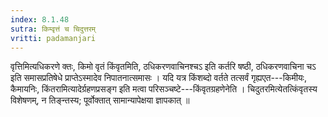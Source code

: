 ```yaml
---
index: 8.1.48
sutra: किम्वृत्तं च चिदुत्तरम्
vritti: padamanjari
---
```


 वृत्तिमित्यधिकरणे क्तः, किमो वृतं किंवृतमिति, ठधिकरणवाचिनश्चऽ इति कर्तरि षष्ठी, ठधिकरणवाचिना चऽ इति समासप्रतिषेधे प्राप्तेऽस्मादेव निपातनात्समासः । यदि यत्र किंशब्दो वर्तते तत्सर्वं गृह्यएत---किमीयः, कैमायनिः, किंतरामित्यादेर्ग्रहणप्रसङ्ग इति मत्वा परिसञ्चष्टे---किंवृतग्रहणेनेति । चिदुतरमित्येतत्किंवृतस्य विशेषणम्, न तिङ्न्तस्य; पूर्वोक्तात् सामान्यापेक्षया ज्ञापकात् ॥